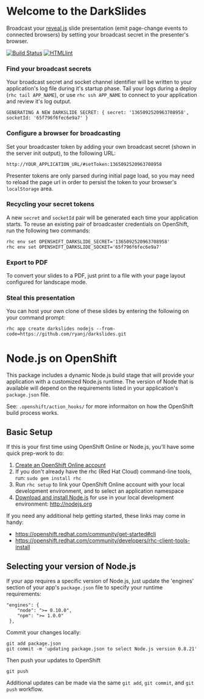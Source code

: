 # Welcome to the DarkSlides
Broadcast your [reveal.js](http://lab.hakim.se/reveal-js/) slide presentation (emit page-change events to connected browsers) by setting your broadcast secret in the presenter's browser.

[![Build Status](https://travis-ci.org/ryanj/darkslides.png?branch=master)](https://travis-ci.org/ryanj/darkslides)
[![HTMLlint](http://badges.brihten.com/lint/badge-medium.png)](http://lint.brihten.com/html/report?u=http%3A//darkslides-rjdemo.rhcloud.com&s=1111110)

### Find your broadcast secrets
Your broadcast secret and socket channel identifier will be written to your application's log file during it's startup phase.  Tail your logs during a deploy (`rhc tail APP_NAME`), or use `rhc ssh APP_NAME` to connect to your application and review it's log output.

    GENERATING A NEW DARKSLIDE SECRET: { secret: '1365092520963708958', socketId: '65f796f6fec6e9a7' }

### Configure a browser for broadcasting
Set your broadcaster token by adding your own broadcast secret (shown in the server init output), to the following URL:

    http://YOUR_APPLICATION_URL/#setToken:1365092520963708958

Presenter tokens are only parsed during initial page load, so you may need to reload the page url in order to persist the token to your browser's `localStorage` area.

### Recycling your secret tokens
A new `secret` and `socketId` pair will be generated each time your application starts.  To reuse an existing pair of broadcaster credentials on OpenShift, run the following two commands:

    rhc env set OPENSHIFT_DARKSLIDE_SECRET='1365092520963708958'
    rhc env set OPENSHIFT_DARKSLIDE_SOCKET='65f796f6fec6e9a7'

### Export to PDF
To convert your slides to a PDF, just print to a file with your page layout configured for landscape mode.

### Steal this presentation
You can host your own clone of these slides by entering the following on your command prompt:

    rhc app create darkslides nodejs --from-code=https://github.com/ryanj/darkslides.git

# Node.js on OpenShift
This package includes a dynamic Node.js build stage that will provide your application with a customized Node.js runtime.
The version of Node that is available will depend on the requirements listed in your application's `package.json` file.

See: `.openshift/action_hooks/` for more informaiton on how the OpenShift build process works.

## Basic Setup
If this is your first time using OpenShift Online or Node.js, you'll have some quick prep-work to do:

1. [Create an OpenShift Online account](http://openshift.redhat.com/app/account/new)
2. If you don't already have the rhc (Red Hat Cloud) command-line tools, run: `sudo gem install rhc`
3. Run `rhc setup` to link your OpenShift Online account with your local development environment, and to select an application namespace
4. [Download and install Node.js](http://nodejs.org) for use in your local development environment: http://nodejs.org

If you need any additional help getting started, these links may come in handy:

 * https://openshift.redhat.com/community/get-started#cli
 * https://openshift.redhat.com/community/developers/rhc-client-tools-install

## Selecting your version of Node.js
If your app requires a specific version of Node.js, just update the 'engines' section of your app's `package.json` file to specify your runtime requirements:

    "engines": {
        "node": ">= 0.10.0",
        "npm": ">= 1.0.0"
     },

Commit your changes locally:

    git add package.json
    git commit -m 'updating package.json to select Node.js version 0.8.21'

Then push your updates to OpenShift

    git push

Additional updates can be made via the same `git add`, `git commit`, and `git push` workflow.
